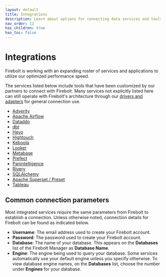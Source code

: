 ```yaml
---
layout: default
title: Integrations
description: Learn about options for connecting data services and tools to Firebolt to build your data stack.
nav_order: 11
has_children: true
has_toc: false
---
```


# Integrations

Firebolt is working with an expanding roster of services and applications to utilize our optimized performance speed.

The services listed below include tools that have been customized by our partners to connect with Firebolt. Many services not explicitly listed here can still operate with Firebolt's architecture through our [drivers and adapters](connecting-via-jdbc.md) for general connection use.

* [Adverity](business-intelligence/connecting-to-adverity.md)
* [Apache Airflow](data-orchestration/setting-up-airflow-jdbc-to-firebolt.md)
* [Dataddo](data-integration-and-transformation/connecting-with-dataddo.md)
* [dbt](data-integration-and-transformation/connecting-with-dbt.md)
* [Hevo](data-integration-and-transformation/connecting-with-hevo.md)
* [Hightouch](data-integration-and-transformation/connecting-to-hightouch.md)
* [Keboola](data-integration-and-transformation/connecting-to-keboola.md)
* [Looker](business-intelligence/connecting-to-looker.md)
* [Metabase](business-intelligence/connecting-to-metabase.md)
* [Prefect](data-orchestration/prefect.md)
* [Panintelligence](business-intelligence/connecting-to-panintelligence.md)
* [Rivery](data-integration-and-transformation/connecting-to-rivery.md)
* [SQLAlchemy](../developing-with-firebolt/connecting-with-sqlalchemy.md)
* [Apache Superset / Preset](business-intelligence/connecting-to-apache-superset.html)
* [Tableau](business-intelligence/setting-up-tableau-desktop-jdbc-to-firebolt.md)

## Common connection parameters

Most integrated services require the same parameters from Firebolt to establish a connection. Unless otherwise noted, connection details for Firebolt can be found as indicated below.

* **Username**: The email address used to create your Firebolt account.
* **Password**: The password used to create your Firebolt account.
* **Database**: The name of your database. This appears on the **Databases** list of the Firebolt Manager as **Database Name**.
* **Engine**: The engine being used to query your database. Some services automatically use your default engine unless you specify otherwise. To view database engine names, on the **Databases** list, choose the number under **Engines** for your database.
